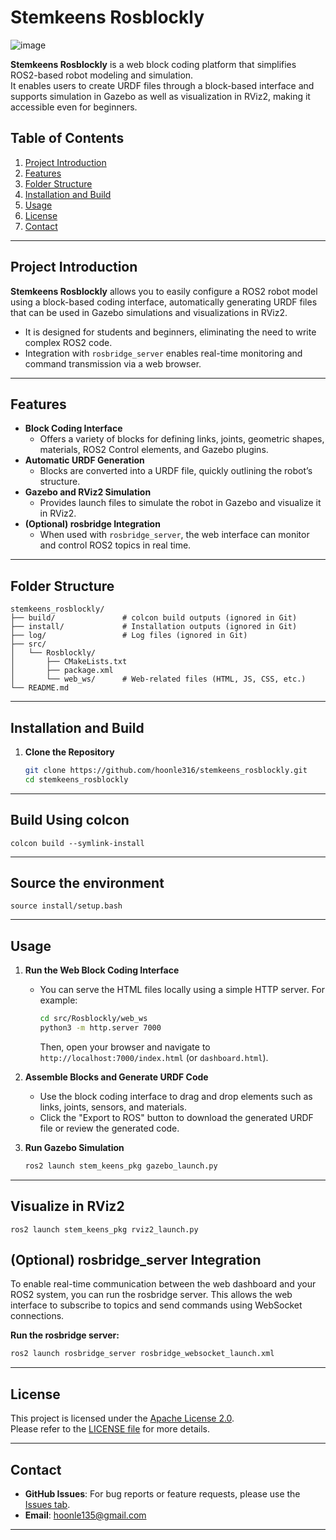 # Stemkeens Rosblockly
![image](https://github.com/user-attachments/assets/19d4ce8c-337d-4df1-a62c-adee0f2b950f)

**Stemkeens Rosblockly** is a web block coding platform that simplifies ROS2-based robot modeling and simulation.  
It enables users to create URDF files through a block-based interface and supports simulation in Gazebo as well as visualization in RViz2, making it accessible even for beginners.


## Table of Contents
1. [Project Introduction](#project-introduction)
2. [Features](#features)
3. [Folder Structure](#folder-structure)
4. [Installation and Build](#installation-and-build)
5. [Usage](#usage)
6. [License](#license)
7. [Contact](#contact)

---

## Project Introduction
**Stemkeens Rosblockly** allows you to easily configure a ROS2 robot model using a block-based coding interface, automatically generating URDF files that can be used in Gazebo simulations and visualizations in RViz2.

- It is designed for students and beginners, eliminating the need to write complex ROS2 code.
- Integration with `rosbridge_server` enables real-time monitoring and command transmission via a web browser.

---

## Features
- **Block Coding Interface**  
  - Offers a variety of blocks for defining links, joints, geometric shapes, materials, ROS2 Control elements, and Gazebo plugins.
- **Automatic URDF Generation**  
  - Blocks are converted into a URDF file, quickly outlining the robot’s structure.
- **Gazebo and RViz2 Simulation**  
  - Provides launch files to simulate the robot in Gazebo and visualize it in RViz2.
- **(Optional) rosbridge Integration**  
  - When used with `rosbridge_server`, the web interface can monitor and control ROS2 topics in real time.

---

## Folder Structure

```plaintext
stemkeens_rosblockly/
├── build/               # colcon build outputs (ignored in Git)
├── install/             # Installation outputs (ignored in Git)
├── log/                 # Log files (ignored in Git)
├── src/
│   └── Rosblockly/
│       ├── CMakeLists.txt
│       ├── package.xml
│       └── web_ws/      # Web-related files (HTML, JS, CSS, etc.)
└── README.md
```

---

## Installation and Build

1. **Clone the Repository**
   ```bash
   git clone https://github.com/hoonle316/stemkeens_rosblockly.git
   cd stemkeens_rosblockly

---
## Build Using colcon
```
colcon build --symlink-install
```
---
## Source the environment
```
source install/setup.bash
```
---
## Usage
1. **Run the Web Block Coding Interface**  
   - You can serve the HTML files locally using a simple HTTP server. For example:
     ```bash
     cd src/Rosblockly/web_ws
     python3 -m http.server 7000
     ```
     Then, open your browser and navigate to `http://localhost:7000/index.html` (or `dashboard.html`).

2. **Assemble Blocks and Generate URDF Code**  
   - Use the block coding interface to drag and drop elements such as links, joints, sensors, and materials.
   - Click the "Export to ROS" button to download the generated URDF file or review the generated code.

3. **Run Gazebo Simulation**
   ```bash
   ros2 launch stem_keens_pkg gazebo_launch.py
   
---
## Visualize in RViz2
```
ros2 launch stem_keens_pkg rviz2_launch.py
```
## (Optional) rosbridge_server Integration
To enable real-time communication between the web dashboard and your ROS2 system, you can run the rosbridge server. This allows the web interface to subscribe to topics and send commands using WebSocket connections.

**Run the rosbridge server:**

```bash
ros2 launch rosbridge_server rosbridge_websocket_launch.xml
```
---
## License
This project is licensed under the [Apache License 2.0](./LICENSE).  
Please refer to the [LICENSE file](./LICENSE) for more details.

---
## Contact
- **GitHub Issues**: For bug reports or feature requests, please use the [Issues tab](../../issues).
- **Email**: hoonle135@gmail.com

---

